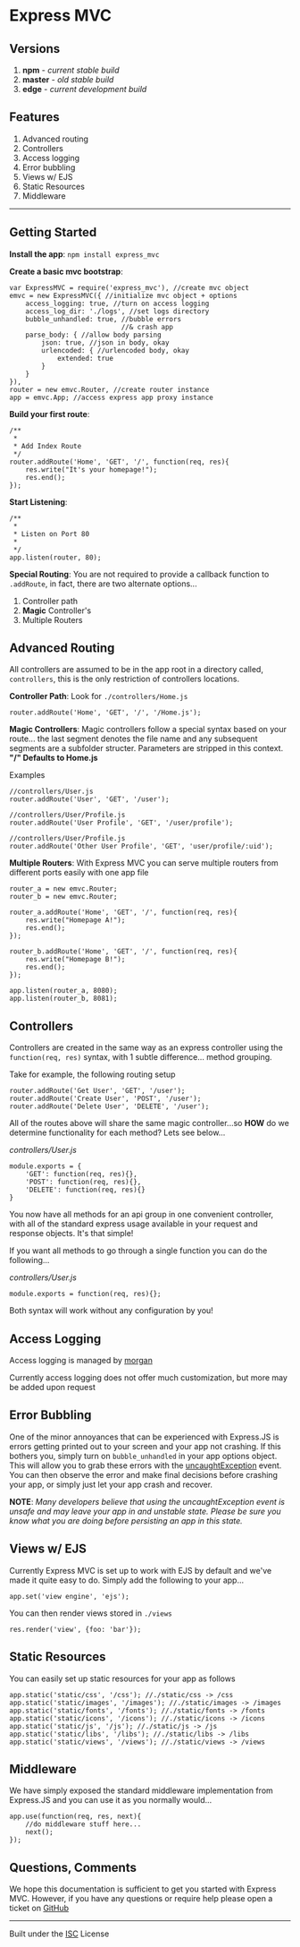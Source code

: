 Express MVC
=======
## Versions ##
 1. **npm** - *current stable build*
 2. **master** - *old stable build*
 3. **edge** - *current development build*

## Features ##

 1. Advanced routing
 2. Controllers
 3. Access logging
 4. Error bubbling
 5. Views w/ EJS
 6. Static Resources
 7. Middleware


----------


## Getting Started ##

**Install the app**:  `npm install express_mvc`

**Create a basic mvc bootstrap**:
```
var ExpressMVC = require('express_mvc'), //create mvc object
emvc = new ExpressMVC({ //initialize mvc object + options
    access_logging: true, //turn on access logging
    access_log_dir: './logs', //set logs directory
    bubble_unhandled: true, //bubble errors
                            //& crash app
    parse_body: { //allow body parsing
        json: true, //json in body, okay
        urlencoded: { //urlencoded body, okay
            extended: true
        }
    }
}),
router = new emvc.Router, //create router instance
app = emvc.App; //access express app proxy instance
```

**Build your first route**:
```
/**
 *
 * Add Index Route
 */
router.addRoute('Home', 'GET', '/', function(req, res){
    res.write("It's your homepage!");
    res.end();
});
```

**Start Listening**:
```
/**
 *
 * Listen on Port 80
 *
 */
app.listen(router, 80);
```

**Special Routing**:
You are not required to provide a callback function to `.addRoute`, in fact, there are two alternate options...

 

 1. Controller path
 2. **Magic** Controller's
 3. Multiple Routers

## Advanced Routing ##
All controllers are assumed to be in the app root in a directory called, `controllers`, this is the only restriction of controllers locations.

**Controller Path**:
Look for `./controllers/Home.js`
```
router.addRoute('Home', 'GET', '/', '/Home.js');
```

**Magic Controllers**:
Magic controllers follow a special syntax based on your route... the last segment denotes the file name and any subsequent segments are a subfolder structer. Parameters are stripped in this context.  **"/" Defaults to Home.js**

Examples
```
//controllers/User.js
router.addRoute('User', 'GET', '/user');

//controllers/User/Profile.js
router.addRoute('User Profile', 'GET', '/user/profile');

//controllers/User/Profile.js
router.addRoute('Other User Profile', 'GET', 'user/profile/:uid');
```

**Multiple Routers**:
With Express MVC you can serve multiple routers from different ports easily with one app file
```
router_a = new emvc.Router;
router_b = new emvc.Router;

router_a.addRoute('Home', 'GET', '/', function(req, res){
    res.write("Homepage A!");
    res.end();
});

router_b.addRoute('Home', 'GET', '/', function(req, res){
    res.write("Homepage B!");
    res.end();
});

app.listen(router_a, 8080);
app.listen(router_b, 8081);
```

## Controllers ##
Controllers are created in the same way as an express controller using the `function(req, res)` syntax, with 1 subtle difference... method grouping.

Take for example, the following routing setup
```
router.addRoute('Get User', 'GET', '/user');
router.addRoute('Create User', 'POST', '/user');
router.addRoute('Delete User', 'DELETE', '/user');
```

All of the routes above will share the same magic controller...so **HOW** do we determine functionality for each method? Lets see below...

*controllers/User.js*
```
module.exports = {
    'GET': function(req, res){},
    'POST': function(req, res){},
    'DELETE': function(req, res){}
}
```

You now have all methods for an api group in one convenient controller, with all of the standard express usage available in your request and response objects. It's that simple!

If you want all methods to go through a single function you can do the following...

*controllers/User.js*
```
module.exports = function(req, res){};
```

Both syntax will work without any configuration by you!

## Access Logging ##
Access logging is managed by [morgan](https://github.com/expressjs/morgan%20morgan)

Currently access logging does not offer much customization, but more may be added upon request

## Error Bubbling ##
One of the minor annoyances that can be experienced with Express.JS is errors getting printed out to  your screen and your app not crashing. If this bothers you, simply turn on `bubble_unhandled` in your app options object. This will allow you to grab these errors with the [uncaughtException](https://nodejs.org/api/process.html#process_event_uncaughtexception) event. You can then observe the error and make final decisions before crashing your app, or simply just let your app crash and recover.

**NOTE**: *Many developers believe that using the uncaughtException event is unsafe and may leave your app in and unstable state. Please be sure you know what you are doing before persisting an app in this state.*

## Views w/ EJS ##
Currently Express MVC is set up to work with EJS by default and we've made it quite easy to do. Simply add the following to your app...
```
app.set('view engine', 'ejs');
```

You can then render views stored in `./views`
```
res.render('view', {foo: 'bar'});
```

## Static Resources ##
You can easily set up static resources for your app as follows
```
app.static('static/css', '/css'); //./static/css -> /css
app.static('static/images', '/images'); //./static/images -> /images
app.static('static/fonts', '/fonts'); //./static/fonts -> /fonts
app.static('static/icons', '/icons'); //./static/icons -> /icons
app.static('static/js', '/js'); //./static/js -> /js
app.static('static/libs', '/libs'); //./static/libs -> /libs
app.static('static/views', '/views'); //./static/views -> /views
```

## Middleware ##
We have simply exposed the standard middleware implementation from Express.JS and you can use it as you normally would...
```
app.use(function(req, res, next){
    //do middleware stuff here...
    next();
});
```

## Questions, Comments ##
We hope this documentation is sufficient to get you started with Express MVC. However, if you have any questions or require help please open a ticket on [GitHub](https://github.com/the-letter-e-production/Express-MVC)


----------


Built under the [ISC](http://opensource.org/licenses/ISC) License
